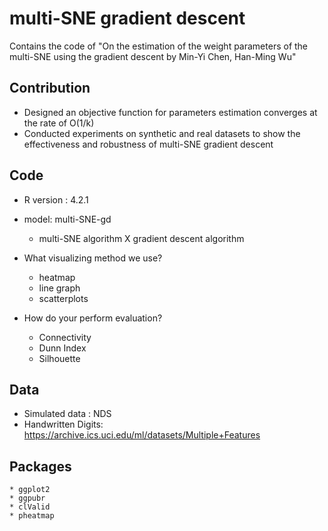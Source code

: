 # multi-SNE gradient descent
Contains the code of "On the estimation of the weight parameters of the multi-SNE using the gradient descent by Min-Yi Chen, Han-Ming Wu" 


## Contribution
* Designed an objective function for parameters estimation converges at the rate of O(1/k)
* Conducted experiments on synthetic and real datasets to show the effectiveness and robustness of multi-SNE gradient descent


## Code

* R version : 4.2.1

* model: multi-SNE-gd
	* multi-SNE algorithm X gradient descent algorithm
	
* What visualizing method we use?
	* heatmap
	* line graph
	* scatterplots

* How do your perform evaluation?
	* Connectivity
	* Dunn Index
	* Silhouette


## Data
- Simulated data : NDS
- Handwritten Digits: https://archive.ics.uci.edu/ml/datasets/Multiple+Features




## Packages 
	* ggplot2
  	* ggpubr
 	* clValid
  	* pheatmap
	
